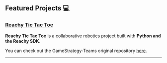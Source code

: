 <!--
**KatinkaMeer/KatinkaMeer** is a ✨ _special_ ✨ repository because its `README.md` (this file) appears on your GitHub profile.

Here are some ideas to get you started:

- 🔭 I’m currently working on ...
- 🌱 I’m currently learning ...
- 👯 I’m looking to collaborate on ...
- 🤔 I’m looking for help with ...
- 💬 Ask me about ...
- 📫 How to reach me: ...
- ⚡ Fun fact: ...


# Hi there, I'm Katinka! 🚀
-->

## Featured Projects 💻
### [Reachy Tic Tac Toe](https://github.com/navesaurus/Reachy_tictactoe)

**Reachy Tic Tac Toe** is a collaborative robotics project built with **Python and the Reachy SDK**.

You can check out the GameStrategy-Teams original repository [here](https://github.com/navesaurus/Reachy_tictactoe).

---


